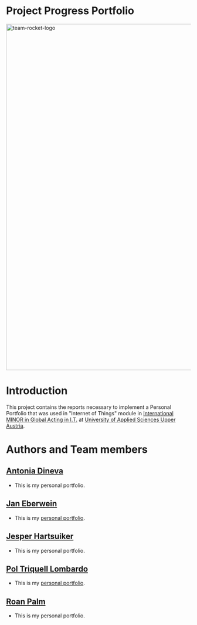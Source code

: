 Project Progress Portfolio
==============================

<img width="943" alt="team-rocket-logo" src="https://github.com/JanEberwein/team-rocket/assets/35955111/1c8c43a0-b868-4fa5-9d3c-e30d30a7de4e">

# Introduction
This project contains the reports necessary to implement a Personal Portfolio that was used in "Internet of Things" module in [International MINOR in Global Acting in I.T.](https://grauinformatica.udl.cat/en) at [ University of Applied Sciences Upper Austria](https://www.fh-ooe.at/en/).

# Authors and Team members
## [Antonia Dineva](https://github.com/ToniDineva)

* This is my personal portfolio.

## [Jan Eberwein](https://github.com/JanEberwein)

* This is my [personal portfolio](/Jan%20Eberwein).

## [Jesper Hartsuiker](https://github.com/JesperHartsuiker)

* This is my personal portfolio.

## [Pol Triquell Lombardo](https://github.com/poltriquell)

* This is my [personal portfolio](/Pol%20Triquell/README.md).

## [Roan Palm](https://github.com/ro-palm)

* This is my personal portfolio.
